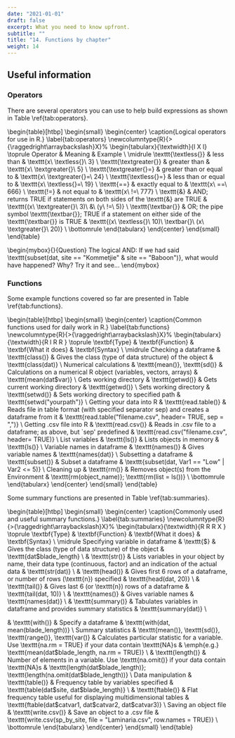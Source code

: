```yaml
---
date: "2021-01-01"
draft: false
excerpt: What you need to know upfront.
subtitle: ""
title: "14. Functions by chapter"
weight: 14
---
```


## Useful information

### Operators

There are several operators you can use to help build expressions as shown in Table \ref{tab:operators}.

\begin{table}[htbp]
\begin{small}
\begin{center}
\caption{Logical operators for use in R.}
\label{tab:operators}
\newcolumntype{R}{>{\raggedright\arraybackslash}X}%
\begin{tabularx}{\textwidth}{l X l}
\toprule
Operator & Meaning & Example \\
\midrule
\texttt{\textless{}} & less than & \texttt{x\ \textless{}\ 3} \\
\texttt{\textgreater{}} & greater than & \texttt{x\ \textgreater{}\ 5} \\
\texttt{\textgreater{}=} & greater than or equal to & \texttt{x\ \textgreater{}=\ 24} \\
\texttt{\textless{}=} & less than or equal to & \texttt{x\ \textless{}=\ 19} \\
\texttt{==} & exactly equal to & \texttt{x\ ==\ 666} \\
\texttt{!=} & not equal to & \texttt{x\ !=\ 777} \\
\texttt{\&} & AND; returns TRUE if statements on both sides of the \texttt{\&} are TRUE & \texttt{(x\ \textgreater{}\ 3)\ \&\ (y\ !=\ 5)} \\
\texttt{\textbar{}} & OR; the pipe symbol \texttt{\textbar{}}; TRUE if a statement on either side of the \texttt{\textbar{}} is TRUE & \texttt{(x\ \textless{}\ 10)\ \textbar{}\ (x\ \textgreater{}\ 20)} \\
\bottomrule
\end{tabularx}
\end{center}
\end{small}
\end{table}

\begin{mybox}{}{Question}
The logical AND: If we had said \texttt{subset(dat, site == "Kommetjie" \& site == "Baboon")}, what would have happened? Why? Try it and see...
\end{mybox}

### Functions

Some example functions covered so far are presented in Table \ref{tab:functions}.

\begin{table}[htbp]
\begin{small}
\begin{center}
\caption{Common functions used for daily work in R.}
\label{tab:functions}
\newcolumntype{R}{>{\raggedright\arraybackslash}X}%
\begin{tabularx}{\textwidth}{R  l  R  R }
\toprule
\textbf{Type} & \textbf{Function} & \textbf{What it does} & \textbf{Syntax} \\
\midrule
Checking a dataframe & \texttt{class()} & Gives the class (type of data structure) of the object & \texttt{class(dat)} \\
Numerical calculations & \texttt{mean()}, \texttt{sd()} & Calculations on a numerical R object (variables, vectors, arrays) & \texttt{mean(dat\$var)} \\
Gets working directory & \texttt{getwd()} & Gets current working directory & \texttt{getwd()} \\
Sets working directory & \texttt{setwd()} & Sets working directory to specified path & \texttt{setwd("yourpath")} \\
Getting your data into R & \texttt{read.table()} & Reads file in table format (with specified separator sep) and creates a dataframe from it & \texttt{read.table("filename.csv", header= TRUE, sep = ",")} \\
Getting .csv file into R & \texttt{read.csv()} & Reads in .csv file to a dataframe; as above, but `sep' predefined & \texttt{read.csv("filename.csv", header= TRUE)} \\
List variables & \texttt{ls()}  & Lists objects in memory & \texttt{ls()} \\
Variable names in dataframe & \texttt{names()} & Gives variable names & \texttt{names(dat)} \\
Subsetting a dataframe & \texttt{subset()} & Subset a dataframe & \texttt{subset(dat, Var1 == "Low" | Var2 <= 5)} \\
Cleaning up & \texttt{rm()} & Removes object(s) from the Environment & \texttt{rm(object\_name)}; \texttt{rm(list = ls())} \\
\bottomrule
\end{tabularx}
\end{center}
\end{small}
\end{table}

Some summary functions are presented in Table \ref{tab:summaries}.

\begin{table}[htbp]
\begin{small}
\begin{center}
\caption{Commonly used and useful summary functions.}
\label{tab:summaries}
\newcolumntype{R}{>{\raggedright\arraybackslash}X}%
\begin{tabularx}{\textwidth}{R  R  R  X }
\toprule
\textbf{Type} & \textbf{Function} & \textbf{What it does} & \textbf{Syntax} \\
\midrule
Specifying variable in dataframe & \texttt{\$} & Gives the class (type of data structure) of the object & \texttt{dat\$blade\_length} \\
 & \texttt{str()} & Lists variables in your object by name, their data type (continuous, factor) and an indication of the actual data & \texttt{str(dat)} \\
& \texttt{head()} & Gives first 6 rows of a dataframe, or number of rows (\texttt{n}) specified & \texttt{head(dat, 20)} \\
& \texttt{tail()} & Gives last 6 (or \texttt{n}) rows of a dataframe & \texttt{tail(dat, 10)} \\
& \texttt{names()} & Gives variable names & \texttt{names(dat)} \\
& \texttt{summary()} & Tabulates variables in dataframe and provides summary statistics & \texttt{summary(dat)} \\
<!-- & \texttt{attach()} & Loads dataframe into memory & \texttt{attach(dat)} \\ -->
<!-- & \texttt{detach()} & Removes dataframe from memory & \texttt{detach(dat)} \\ -->
& \texttt{with()} & Specify a dataframe & \texttt{with(dat, mean(blade\_length))} \\
Summary statistics & \texttt{mean()}, \texttt{sd()}, \texttt{range()}, \texttt{var()} & Calculates particular statistic for a variable. Use \texttt{na.rm = TRUE} if your data contain \texttt{NA}s & \emph{e.g.} \texttt{mean(dat\$blade\_length, na.rm = TRUE)} \\
& \texttt{length()} & Number of elements in a variable. Use \texttt{na.omit()} if your data contain \texttt{NA}s & \texttt{length(dat\$blade\_length)}; \texttt{length(na.omit(dat\$blade\_length))} \\
Data manipulation & \texttt{table()} & Frequency table by variables specified & \texttt{table(dat\$site, dat\$blade\_length)} \\
& \texttt{ftable()} & Flat frequency table useful for displaying multidimensional tables & \texttt{ftable(dat\$catvar1, dat\$catvar2, dat\$catvar3)} \\
Saving an object file & \texttt{write.csv()} & Save an object to a .csv file & \texttt{write.csv(sp\_by\_site, file = "Laminaria.csv", row.names = TRUE)} \\
\bottomrule
\end{tabularx}
\end{center}
\end{small}
\end{table}
